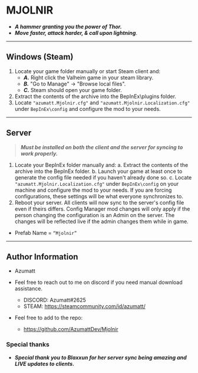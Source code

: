 # MJOLNIR

- **_A hammer granting you the power of Thor._**
- **_Move faster, attack harder, & call upon lightning_**.

---

## Windows (Steam)


1. Locate your game folder manually or start Steam client and:
   - _**A.**_ Right click the Valheim game in your steam library.
   - _**B.**_ "Go to Manage" -> "Browse local files".
   - _**C.**_ Steam should open your game folder.
2. Extract the contents of the archive into the BepInEx\plugins folder.
3. Locate `"azumatt.Mjolnir.cfg"` and `"azumatt.Mjolnir.Localization.cfg"` under `BepInEx\config` and configure the mod to your needs.

---

## Server

> **_Must be installed on both the client and the server for syncing to work properly._**

1. Locate your BepInEx folder manually and:
   a. Extract the contents of the archive into the BepInEx folder.
   b. Launch your game at least once to generate the config file needed if you haven't already done so.
   c. Locate `"azumatt.Mjolnir.Localization.cfg"` under `BepInEx\config` on your machine and configure the mod to your needs. If you are forcing configurations, these settings will be what everyone synchronizes to.
2. Reboot your server. All clients will now sync to the server's config file even if theirs differs. Config Manager mod changes will only apply if the person changing the configuration is an Admin on the server. The changes will be reflected live if the admin changes them while in game.

- Prefab Name = `“Mjolnir”`

---

## Author Information

- Azumatt

- Feel free to reach out to me on discord if you need manual download assistance.
  - DISCORD: Azumatt#2625
  - STEAM: <https://steamcommunity.com/id/azumatt/>

- Feel free to add to the repo:
  - <https://github.com/AzumattDev/Mjolnir>

### Special thanks


- _**Special thank you to Blaxxun for her server sync being amazing and LIVE updates to clients.**_
